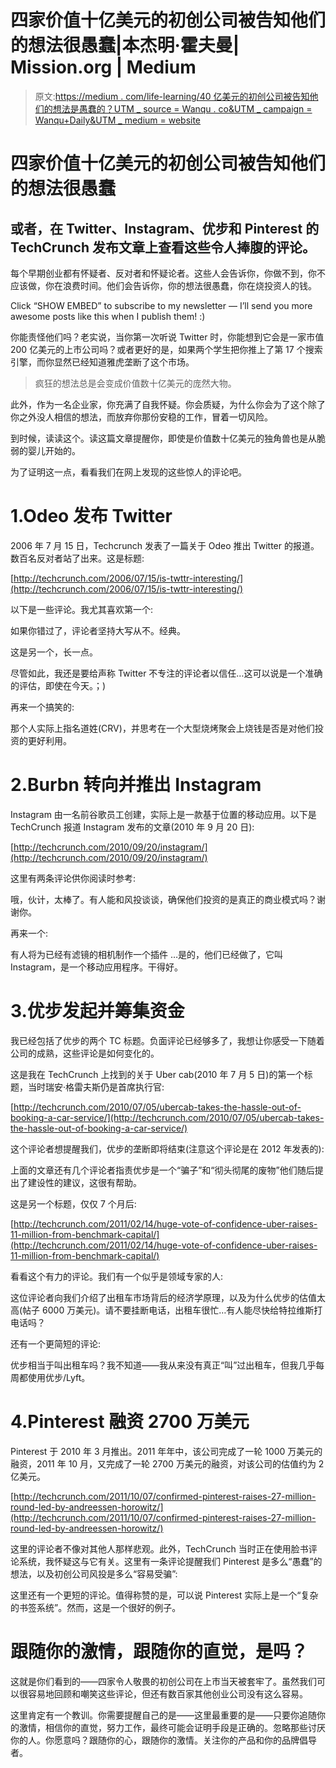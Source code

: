 # 四家价值十亿美元的初创公司被告知他们的想法很愚蠢|本杰明·霍夫曼| Mission.org | Medium

> 原文:[https://medium . com/life-learning/40 亿美元的初创公司被告知他们的想法是愚蠢的？UTM _ source = Wanqu . co&UTM _ campaign = Wanqu+Daily&UTM _ medium = website](https://medium.com/life-learning/four-billion-dollar-startups-that-were-told-their-idea-was-stupid-97a02cfa5e7?utm_source=wanqu.co&utm_campaign=Wanqu+Daily&utm_medium=website)

# 四家价值十亿美元的初创公司被告知他们的想法很愚蠢

## 或者，在 Twitter、Instagram、优步和 Pinterest 的 TechCrunch 发布文章上查看这些令人捧腹的评论。

每个早期创业都有怀疑者、反对者和怀疑论者。这些人会告诉你，你做不到，你不应该做，你在浪费时间。他们会告诉你，你的想法很愚蠢，你在烧投资人的钱。



Click “SHOW EMBED” to subscribe to my newsletter — I’ll send you more awesome posts like this when I publish them! :)



你能责怪他们吗？老实说，当你第一次听说 Twitter 时，你能想到它会是一家市值 200 亿美元的上市公司吗？或者更好的是，如果两个学生把你推上了第 17 个搜索引擎，而你显然已经知道雅虎垄断了这个市场。

> 疯狂的想法总是会变成价值数十亿美元的庞然大物。

此外，作为一名企业家，你充满了自我怀疑。你会质疑，为什么你会为了这个除了你之外没人相信的想法，而放弃你那份安稳的工作，冒着一切风险。

到时候，读读这个。读这篇文章提醒你，即使是价值数十亿美元的独角兽也是从脆弱的婴儿开始的。

为了证明这一点，看看我们在网上发现的这些惊人的评论吧。

# 1.Odeo 发布 Twitter

2006 年 7 月 15 日，Techcrunch 发表了一篇关于 Odeo 推出 Twitter 的报道。数百名反对者站了出来。这是标题:



[http://techcrunch.com/2006/07/15/is-twttr-interesting/](http://techcrunch.com/2006/07/15/is-twttr-interesting/)



以下是一些评论。我尤其喜欢第一个:



如果你错过了，评论者坚持大写从不。经典。

这是另一个，长一点。



尽管如此，我还是要给声称 Twitter 不专注的评论者以信任…这可以说是一个准确的评估，即使在今天。；)

再来一个搞笑的:



那个人实际上指名道姓(CRV)，并思考在一个大型烧烤聚会上烧钱是否是对他们投资的更好利用。

# 2.Burbn 转向并推出 Instagram

Instagram 由一名前谷歌员工创建，实际上是一款基于位置的移动应用。以下是 TechCrunch 报道 Instagram 发布的文章(2010 年 9 月 20 日):



[http://techcrunch.com/2010/09/20/instagram/](http://techcrunch.com/2010/09/20/instagram/)



这里有两条评论供你阅读时参考:



哦，伙计，太棒了。有人能和风投谈谈，确保他们投资的是真正的商业模式吗？谢谢你。

再来一个:



有人将为已经有滤镜的相机制作一个插件 …是的，他们已经做了，它叫 Instagram，是一个移动应用程序。干得好。

# 3.优步发起并筹集资金

我已经包括了优步的两个 TC 标题。负面评论已经够多了，我想让你感受一下随着公司的成熟，这些评论是如何变化的。

这是我在 TechCrunch 上找到的关于 Uber cab(2010 年 7 月 5 日)的第一个标题，当时瑞安·格雷夫斯仍是首席执行官:



[http://techcrunch.com/2010/07/05/ubercab-takes-the-hassle-out-of-booking-a-car-service/](http://techcrunch.com/2010/07/05/ubercab-takes-the-hassle-out-of-booking-a-car-service/)



这个评论者想提醒我们，优步的垄断即将结束(注意这个评论是在 2012 年发表的):



上面的文章还有几个评论者指责优步是一个“骗子”和“彻头彻尾的废物”他们随后提出了建设性的建议，这很有帮助。

这是另一个标题，仅仅 7 个月后:



[http://techcrunch.com/2011/02/14/huge-vote-of-confidence-uber-raises-11-million-from-benchmark-capital/](http://techcrunch.com/2011/02/14/huge-vote-of-confidence-uber-raises-11-million-from-benchmark-capital/)



看看这个有力的评论。我们有一个似乎是领域专家的人:



这位评论者向我们介绍了出租车市场背后的经济学原理，以及为什么优步的估值太高(帖子 6000 万美元)。请不要挂断电话，出租车很忙…有人能尽快给特拉维斯打电话吗？

还有一个更简短的评论:



优步相当于叫出租车吗？我不知道——我从来没有真正“叫”过出租车，但我几乎每周都使用优步/Lyft。

# 4.Pinterest 融资 2700 万美元

Pinterest 于 2010 年 3 月推出。2011 年年中，该公司完成了一轮 1000 万美元的融资，2011 年 10 月，又完成了一轮 2700 万美元的融资，对该公司的估值约为 2 亿美元。



[http://techcrunch.com/2011/10/07/confirmed-pinterest-raises-27-million-round-led-by-andreessen-horowitz/](http://techcrunch.com/2011/10/07/confirmed-pinterest-raises-27-million-round-led-by-andreessen-horowitz/)



这里的评论者不像对其他人那样悲观。此外，TechCrunch 当时正在使用脸书评论系统，我怀疑这与它有关。这里有一条评论提醒我们 Pinterest 是多么“愚蠢”的想法，以及初创公司风投是多么“容易受骗”:



这里还有一个更短的评论。值得称赞的是，可以说 Pinterest 实际上是一个“复杂的书签系统”。然而，这是一个很好的例子。



# 跟随你的激情，跟随你的直觉，是吗？

这就是你们看到的——四家令人敬畏的初创公司在上市当天被套牢了。虽然我们可以很容易地回顾和嘲笑这些评论，但还有数百家其他创业公司没有这么容易。

这里肯定有一个教训。你需要提醒自己的是——这里最重要的是——只要你追随你的激情，相信你的直觉，努力工作，最终可能会证明手段是正确的。忽略那些讨厌你的人。你愿意吗？跟随你的心，跟随你的激情。关注你的产品和你的品牌倡导者。



















